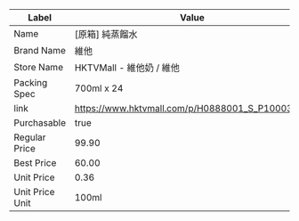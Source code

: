 | Label           | Value                                           |
| --------------- | ----------------------------------------------- |
| Name            | [原箱] 純蒸餾水                                       |
| Brand Name      | 維他                                              |
| Store Name      | HKTVMall - 維他奶 / 維他                             |
| Packing Spec    | 700ml x 24                                      |
| link            | https://www.hktvmall.com/p/H0888001_S_P10003353 |
| Purchasable     | true                                            |
| Regular Price   | 99.90                                           |
| Best Price      | 60.00                                           |
| Unit Price      | 0.36                                            |
| Unit Price Unit | 100ml                                           |
